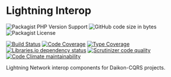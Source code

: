 # Lightning Interop

![Packagist PHP Version Support](https://img.shields.io/packagist/php-v/ngutech/lightning-interop)
![GitHub code size in bytes](https://img.shields.io/github/languages/code-size/ngutech/lightning-interop)
![Packagist License](https://img.shields.io/packagist/l/ngutech/lightning-interop)

[![Build Status](https://travis-ci.com/ngutech/lightning-interop.svg?branch=master)](https://travis-ci.com/ngutech/lightning-interop)
[![Code Coverage](https://img.shields.io/codecov/c/github/ngutech/lightning-interop)](https://codecov.io/gh/ngutech/lightning-interop)
[![Type Coverage](https://shepherd.dev/github/ngutech/lightning-interop/coverage.svg)](https://shepherd.dev/github/ngutech/lightning-interop)
[![Libraries.io dependency status](https://img.shields.io/librariesio/github/ngutech/lightning-interop)](https://libraries.io/github/ngutech/lightning-interop)
[![Scrutinizer code quality](https://img.shields.io/scrutinizer/quality/g/ngutech/lightning-interop/master)](https://scrutinizer-ci.com/g/ngutech/lightning-interop/?branch=master)
[![Code Climate maintainability](https://img.shields.io/codeclimate/maintainability/NGUtech/lightning-interop)](https://codeclimate.com/github/NGUtech/lightning-interop/maintainability)

Lightning Network interop components for Daikon-CQRS projects.

